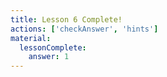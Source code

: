 ```yaml
---
title: Lesson 6 Complete!
actions: ['checkAnswer', 'hints']
material:
  lessonComplete:
    answer: 1
---
```

